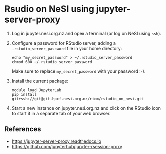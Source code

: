# Rsudio on NeSI using jupyter-server-proxy

1. Log in jupyter.nesi.org.nz and open a terminal (or log on NeSI using `ssh`).

2. Configure a password for RStudio server, adding a `.rstudio_server_password` file in your home directory:
   ```
   echo "my_secret_password" > ~/.rstudio_server_password
   chmod 600 ~/.rstudio_server_password
   ```
   Make sure to replace `my_secret_password` with your password :-).

3. Install the current package:
   ```
   module load JupyterLab
   pip install git+ssh://git@git.hpcf.nesi.org.nz/riom/rstudio_on_nesi.git
   ```

4. Start a new instance on jupyter.nesi.org.nz and click on the RStudio icon to start it in a separate tab of your web browser.


## References

- https://jupyter-server-proxy.readthedocs.io
- https://github.com/jupyterhub/jupyter-rsession-proxy
